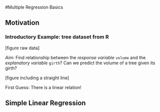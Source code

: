 #Multiple Regression Basics

## Motivation

### Introductory Example: tree dataset from R

[figure raw data]

*Aim:* Find relationship between the *response variable* `volume`  and the *explanatory variable* `girth`?
Can we predict the volume of a tree given its girth?

[figure including a straight line]

First Guess: There is a linear relation!


## Simple Linear Regression
